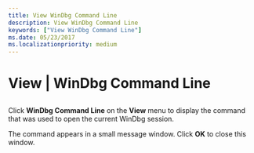 ```yaml
---
title: View WinDbg Command Line
description: View WinDbg Command Line
keywords: ["View WinDbg Command Line"]
ms.date: 05/23/2017
ms.localizationpriority: medium
---
```


# View | WinDbg Command Line


## <span id="ddk_view_windbg_command_line_dbg"></span><span id="DDK_VIEW_WINDBG_COMMAND_LINE_DBG"></span>


Click **WinDbg Command Line** on the **View** menu to display the command that was used to open the current WinDbg session.

The command appears in a small message window. Click **OK** to close this window.

 

 





